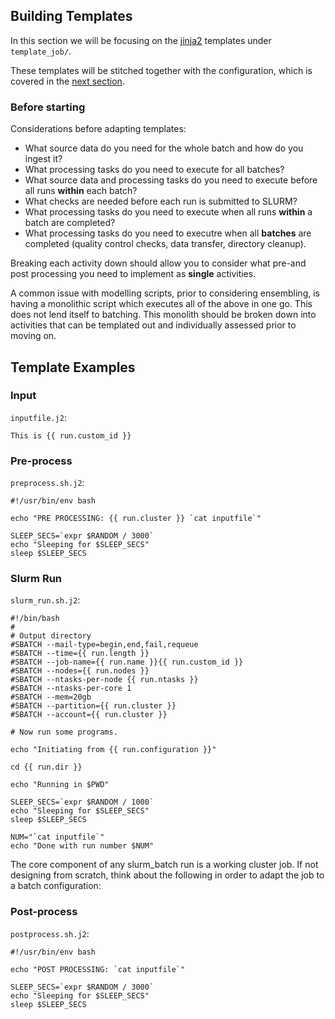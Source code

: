 ## Building Templates
In this section we will be focusing on the [jinja2](https://jinja.palletsprojects.com/en/stable/) templates under `template_job/`.

These templates will be stitched together with the configuration, which is covered in the [next section](yaml.md).

### Before starting
Considerations before adapting templates:

* What source data do you need for the whole batch and how do you ingest it?
* What processing tasks do you need to execute for all batches?
* What source data and processing tasks do you need to execute before all runs **within** each batch?  
* What checks are needed before each run is submitted to SLURM?
* What processing tasks do you need to execute when all runs **within** a batch are completed?
* What processing tasks do you need to executre when all **batches** are completed
(quality control checks, data transfer, directory cleanup).

Breaking each activity down should allow you to consider what pre-and post 
processing you need to implement as **single** activities. 

A common issue with modelling scripts, prior to considering ensembling, is having a monolithic script
which executes all of the above in one go. This does not lend itself to batching.
This monolith should be broken down into activities that can be templated out and
individually assessed prior to moving on. 

## Template Examples
### Input
`inputfile.j2`:
```j2
This is {{ run.custom_id }}
```

### Pre-process
`preprocess.sh.j2`:
```j2
#!/usr/bin/env bash

echo "PRE PROCESSING: {{ run.cluster }} `cat inputfile`"

SLEEP_SECS=`expr $RANDOM / 3000`
echo "Sleeping for $SLEEP_SECS"
sleep $SLEEP_SECS
```

### Slurm Run
`slurm_run.sh.j2`:
```j2
#!/bin/bash
#
# Output directory
#SBATCH --mail-type=begin,end,fail,requeue
#SBATCH --time={{ run.length }}
#SBATCH --job-name={{ run.name }}{{ run.custom_id }}
#SBATCH --nodes={{ run.nodes }}
#SBATCH --ntasks-per-node {{ run.ntasks }}
#SBATCH --ntasks-per-core 1
#SBATCH --mem=20gb
#SBATCH --partition={{ run.cluster }}
#SBATCH --account={{ run.cluster }}

# Now run some programs.

echo "Initiating from {{ run.configuration }}"

cd {{ run.dir }}

echo "Running in $PWD"

SLEEP_SECS=`expr $RANDOM / 1000`
echo "Sleeping for $SLEEP_SECS"
sleep $SLEEP_SECS

NUM="`cat inputfile`"
echo "Done with run number $NUM"
```

The core component of any slurm_batch run is a working cluster job. If not 
designing from scratch, think about the following in order to adapt the job 
to a batch configuration:

### Post-process
`postprocess.sh.j2`:
```j2
#!/usr/bin/env bash

echo "POST PROCESSING: `cat inputfile`"

SLEEP_SECS=`expr $RANDOM / 3000`
echo "Sleeping for $SLEEP_SECS"
sleep $SLEEP_SECS

```


